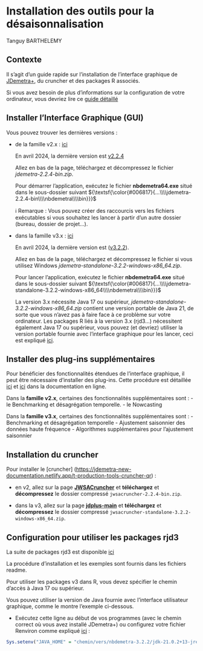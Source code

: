Installation des outils pour la désaisonnalisation
================
Tanguy BARTHELEMY

## Contexte

Il s’agit d’un guide rapide sur l’installation de l’interface graphique
de [JDemetra+](https://jdemetra-new-documentation.netlify.app/), du
cruncher et des packages R associés.

Si vous avez besoin de plus d’informations sur la configuration de votre
ordinateur, vous devriez lire ce [guide
détaillé](https://github.com/TanguyBarthelemy/JD-Tutorials/blob/master/Fiches/JDemetra+_configuration_guide_FR.pdf)

## Installer l’Interface Graphique (GUI)

Vous pouvez trouver les dernières versions :

- de la famille v2.x :
  [ici](https://github.com/jdemetra/jdemetra-app/releases)

  En avril 2024, la dernière version est
  [v2.2.4](https://github.com/jdemetra/jdemetra-app/releases/tag/v2.2.4)

  Allez en bas de la page, téléchargez et décompressez le fichier
  *jdemetra-2.2.4-bin.zip*.

  Pour démarrer l’application, exécutez le fichier **nbdemetra64.exe**
  situé dans le sous-dossier suivant
  ${\textsf{\color{#006817}{...\\\\jdemetra-2.2.4-bin\\\\nbdemetra\\\\bin}}}$

  ℹ️ Remarque : Vous pouvez créer des raccourcis vers les fichiers
  exécutables si vous souhaitez les lancer à partir d’un autre dossier
  (bureau, dossier de projet…).

- dans la famille v3.x :
  [ici](https://github.com/jdemetra/jdplus-main/releases)

  En avril 2024, la dernière version est
  ([v3.2.2](https://github.com/jdemetra/jdplus-main/releases/tag/v3.2.2)).

  Allez en bas de la page, téléchargez et décompressez le fichier si
  vous utilisez Windows *jdemetra-standalone-3.2.2-windows-x86_64.zip*.

  Pour lancer l’application, exécutez le fichier **nbdemetra64.exe**
  situé dans le sous-dossier suivant
  ${\textsf{\color{#006817}{...\\\\jdemetra-standalone-3.2.2-windows-x86_64\\\\nbdemetra\\\\bin}}}$

  La version 3.x nécessite Java 17 ou supérieur,
  *jdemetra-standalone-3.2.2-windows-x86_64.zip* contient une version
  portable de Java 21, de sorte que vous n’avez pas à faire face à ce
  problème sur votre ordinateur. Les packages R liés à la version 3.x
  (rjd3…) nécessitent également Java 17 ou supérieur, vous pouvez (et
  devriez) utiliser la version portable fournie avec l’interface
  graphique pour les lancer, ceci est expliqué [ici](#Rconfig).

## Installer des plug-ins supplémentaires

Pour bénéficier des fonctionnalités étendues de l’interface graphique,
il peut être nécessaire d’installer des plug-ins. Cette procédure est
détaillée
[ici](https://jdemetra-new-documentation.netlify.app/t-plug-ins) et
[ici](https://jdemetra-new-documentation.netlify.app/t-gui-sa-modelling-features)
dans la documentation en ligne.

Dans la **famille v2.x**, certaines des fonctionnalités supplémentaires
sont : - le Benchmarking et désagrégation temporelle. - le Nowcasting

Dans la **famille v3.x**, certaines des fonctionnalités supplémentaires
sont : - Benchmarking et désagrégation temporelle - Ajustement
saisonnier des données haute fréquence - Algorithmes supplémentaires
pour l’ajustement saisonnier

## Installation du cruncher

Pour installer le \[cruncher\]
(<https://jdemetra-new-documentation.netlify.app/t-production-tools-cruncher-qr>)
:

- en v2, allez sur la page
  [**JWSACruncher**](https://github.com/jdemetra/jwsacruncher) et
  **téléchargez** et **décompressez** le dossier compressé
  `jwsacruncher-2.2.4-bin.zip`.

- dans la v3, allez sur la page
  [**jdplus-main**](https://github.com/jdemetra/jdplus-main) et
  **téléchargez** et **décompressez** le dossier compressé
  `jwsacruncher-standalone-3.2.2-windows-x86_64.zip`.

## Configuration pour utiliser les packages rjd3

La suite de packages rjd3 est disponible
[ici](https://github.com/rjdemetra)

La procédure d’installation et les exemples sont fournis dans les
fichiers readme.

Pour utiliser les packages v3 dans R, vous devez spécifier le chemin
d’accès à Java 17 ou supérieur.

Vous pouvez utiliser la version de Java fournie avec l’interface
utilisateur graphique, comme le montre l’exemple ci-dessous.

- Exécutez cette ligne au début de vos programmes (avec le chemin
  correct où vous avez installé JDemetra+) ou configurez votre fichier
  Renviron comme expliqué
  [ici](https://github.com/TanguyBarthelemy/JD-Tutorials/blob/master/Fiches/Guide_configuration.pdf)
  :

``` r
Sys.setenv("JAVA_HOME" = "chemin/vers/nbdemetra-3.2.2/jdk-21.0.2+13-jre")
```
